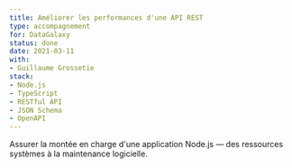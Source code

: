 ```yaml
---
title: Améliorer les performances d'une API REST
type: accompagnement
for: DataGalaxy
status: done
date: 2021-03-11
with:
- Guillaume Grossetie
stack:
- Node.js
- TypeScript
- RESTful API
- JSON Schema
- OpenAPI
---
```


Assurer la montée en charge d'une application Node.js — des ressources systèmes
à la maintenance logicielle.

<!--more-->
